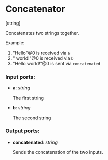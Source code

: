 # Concatenator

[string]

Concatenates two strings together.

Example:

1. "Hello"@0 is received via `a`
2. " world!"@0 is received via `b`
3. "Hello world!"@0 is sent via `concatenated`

### Input ports:

* __a__: _string_

    The first string



* __b__: _string_

    The second string



### Output ports:

* __concatenated__: _string_

    Sends the concatenation of the two inputs.



